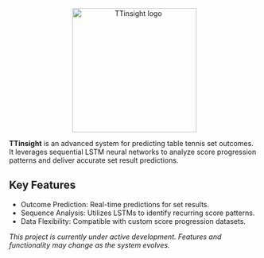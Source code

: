 <div align="center">
  <img src="https://github.com/user-attachments/assets/65354228-520d-400d-aeeb-59dc69f6a848" alt="TTinsight logo" width="250">
</div>

**TTinsight** is an advanced system for predicting table tennis set outcomes. It leverages sequential LSTM neural networks to analyze score progression patterns and deliver accurate set result predictions.


## Key Features

- Outcome Prediction: Real-time predictions for set results.
- Sequence Analysis: Utilizes LSTMs to identify recurring score patterns.
- Data Flexibility: Compatible with custom score progression datasets.

*This project is currently under active development. Features and functionality may change as the system evolves.*

